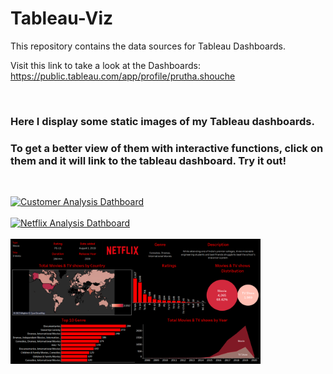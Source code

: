# Tableau-Viz


This repository contains the data sources for Tableau Dashboards.

Visit this link to take a look at the Dashboards:
https://public.tableau.com/app/profile/prutha.shouche


<br>

### Here I display some static images of my Tableau dashboards. 

### To get a better view of them with interactive functions, click on them and it will link to the tableau dashboard. Try it out!

<br>

<a href="https://public.tableau.com/app/profile/prutha.shouche/viz/CustomerAnalysisDashboard_16570272679210/Dashboard1"><img src="https://user-images.githubusercontent.com/106730796/177351071-6b4fd54d-40a7-42a9-b71a-16f99157613a.png" alt="Customer Analysis Dathboard" 
												title="Tableau" width="400"></a>
<br><br>
<a href="https://public.tableau.com/app/profile/prutha.shouche/viz/NetflixAnalysisDashboard_16864717888180/NetflixAnalysisDashboard"><img src="https://github.com/prutha-shouche/Tableau-Viz/assets/106730796/ac872fc8-1eb8-44e3-92c3-d685bfda2e22" alt="Netflix Analysis Dathboard" 
												title="Tableau" width="400"></a>
<br><br>
<a href="https://public.tableau.com/app/profile/prutha.shouche/viz/DataVisualisationFinalProject_16696131628530/EmployeeAttritionDashboard"><img src="https://github.com/prutha-shouche/Tableau-Viz/blob/main/Netflix%20Analysis%20Dashboard/Netflix%20Analysis%20Dashboard.png" alt="Employee Attrition Analysis Dathboard" 
												title="Tableau" width="400"></a>

